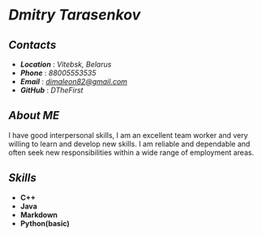 # ***Dmitry Tarasenkov***

## ***Contacts*** 

* ***Location*** : *Vitebsk, Belarus*
* ***Phone*** : *88005553535*
* ***Email*** : *dimaleon82@gmail.com*
* ***GitHub*** : *DTheFirst*

## ***About ME***
I have good interpersonal skills, I am an excellent team worker and very willing to learn and develop new skills.
I am reliable and dependable and often seek new responsibilities within a wide range of employment areas.

## ***Skills***
* **C++**
* **Java**
* **Markdown**
* **Python(basic)**

